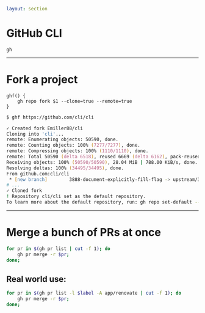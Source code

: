 ```yaml
layout: section
```

# GitHub CLI

`gh`

---

# Fork a project

```zsh{|2}
ghf() {
	gh repo fork $1 --clone=true --remote=true
}
```

<v-click>

```zsh {1|3|14}
$ ghf https://github.com/cli/cli

✓ Created fork Emiller88/cli
Cloning into 'cli'...
remote: Enumerating objects: 50590, done.
remote: Counting objects: 100% (7277/7277), done.
remote: Compressing objects: 100% (1110/1110), done.
remote: Total 50590 (delta 6518), reused 6669 (delta 6162), pack-reused 43313
Receiving objects: 100% (50590/50590), 28.04 MiB | 788.00 KiB/s, done.
Resolving deltas: 100% (34495/34495), done.
From github.com:cli/cli
 * [new branch]        3888-document-explicitly-fill-flag -> upstream/3888-document-explicitly-fill-flag
# ...
✓ Cloned fork
! Repository cli/cli set as the default repository.
To learn more about the default repository, run: gh repo set-default --help
```

</v-click>

---

# Merge a bunch of PRs at once

```bash {all|1|2}
for pr in $(gh pr list | cut -f 1); do
    gh pr merge -r $pr;
done;
```

## Real world use:

<v-click>

```bash {1}
for pr in $(gh pr list -l $label -A app/renovate | cut -f 1); do
    gh pr merge -r $pr;
done;
```

</v-click>
